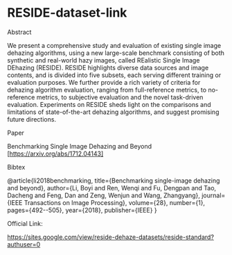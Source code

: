 # RESIDE-dataset-link

Abstract

We present a comprehensive study and evaluation of existing single image dehazing algorithms, using a new large-scale benchmark consisting of both synthetic and real-world hazy images, called REalistic Single Image DEhazing (RESIDE). RESIDE highlights diverse data sources and image contents, and is divided into five subsets, each serving different training or evaluation purposes. We further provide a rich variety of criteria for dehazing algorithm evaluation, ranging from full-reference metrics, to no-reference metrics, to subjective evaluation and the novel task-driven evaluation. Experiments on RESIDE sheds light on the comparisons and limitations of state-of-the-art dehazing algorithms, and suggest promising future directions. 

Paper

Benchmarking Single Image Dehazing and Beyond [https://arxiv.org/abs/1712.04143]

Bibtex

@article{li2018benchmarking,
  title={Benchmarking single-image dehazing and beyond},
  author={Li, Boyi and Ren, Wenqi and Fu, Dengpan and Tao, Dacheng and Feng, Dan and Zeng, Wenjun and Wang, Zhangyang},
  journal={IEEE Transactions on Image Processing},
  volume={28},
  number={1},
  pages={492--505},
  year={2018},
  publisher={IEEE}
}

Official Link:

https://sites.google.com/view/reside-dehaze-datasets/reside-standard?authuser=0 
